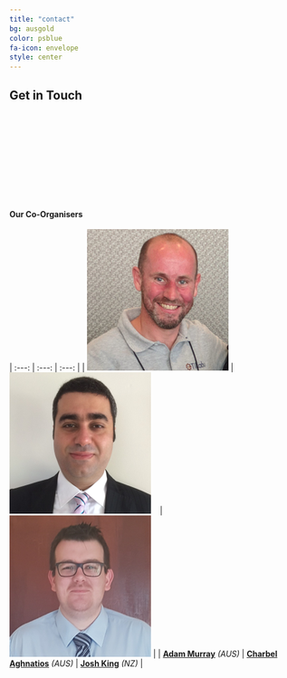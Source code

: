 ```yaml
---
title: "contact"
bg: ausgold
color: psblue
fa-icon: envelope
style: center
---
```


## Get in Touch

<a target="_blank" href="https://www.meetup.com/ANZ-PowerShell-UserGroup"><span class="fa fa-meetup" style="font-size:100px"></span></a>&nbsp;&nbsp;&nbsp;
<a target="_blank" href="https://twitter.com/ANZPSUG"><span class="fa fa-twitter" style="font-size:100px"></span></a>&nbsp;&nbsp;&nbsp;
<a target="_blank" href="https://www.youtube.com/channel/UClRQsf19txno-C6GeJnLsew"><span class="fa fa-youtube" style="font-size:100px"></span></a>

&nbsp;
&nbsp;

#### Our Co-Organisers

|     :---:      |     :---:      |     :---:      |
| <a target="_blank" href="https://twitter.com/muzzar78"><img src='/img/adam.png' /></a> | &nbsp;&nbsp;&nbsp;<a target="_blank" href="https://twitter.com/Charbs_Security"><img src='/img/charbs.png' /></a>&nbsp;&nbsp;&nbsp;  | <a target="_blank" href="https://twitter.com/WindosNZ"><img src='/img/josh.png' /></a>  |
| <a target="_blank" href="https://twitter.com/muzzar78">**Adam Murray**</a> *(AUS)*     | <a target="_blank" href="https://twitter.com/Charbs_Security">**Charbel Aghnatios**</a> *(AUS)*  | <a target="_blank" href="https://twitter.com/WindosNZ">**Josh King**</a> *(NZ)*         |
